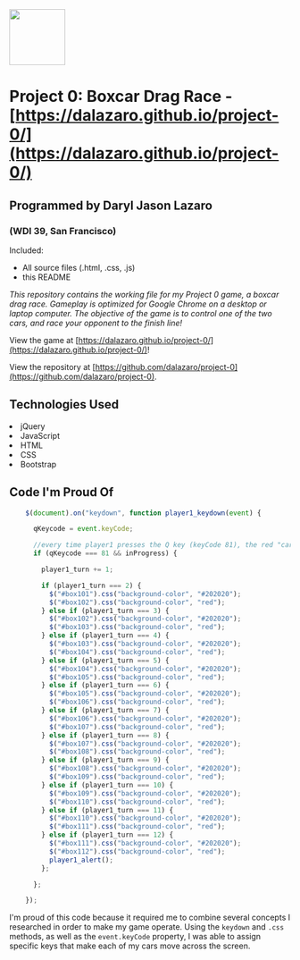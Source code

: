 <!-- A `readme.md` file** with a short description of the project, a list of which technologies you used for which parts of the app, an explanation of your approach (share some part of the code), and optionally a list of unsolved problems,  screenshots, etc.  See the [example readme](https://github.com/sf-wdi-labs/readme-example). -->

<img src="https://cloud.githubusercontent.com/assets/7833470/10423298/ea833a68-7079-11e5-84f8-0a925ab96893.png" width="100">

# Project 0: Boxcar Drag Race - [https://dalazaro.github.io/project-0/](https://dalazaro.github.io/project-0/)

## Programmed by Daryl Jason Lazaro
### (WDI 39, San Francisco)

Included:
+ All source files (.html, .css, .js)
+ this README

*This repository contains the working file for my Project 0 game, a boxcar drag race. Gameplay is optimized for Google Chrome on a desktop or laptop computer. The objective of the game is to control one of the two cars, and race your opponent to the finish line!*

View the game at [https://dalazaro.github.io/project-0/](https://dalazaro.github.io/project-0/)!

View the repository at [https://github.com/dalazaro/project-0](https://github.com/dalazaro/project-0).

## Technologies Used

<li> jQuery </li>
<li> JavaScript </li>
<li> HTML </li>
<li> CSS </li>
<li> Bootstrap </li>

## Code I'm Proud Of

```javascript
    $(document).on("keydown", function player1_keydown(event) {

      qKeycode = event.keyCode;

      //every time player1 presses the Q key (keyCode 81), the red "car" moves 1 column to the right
      if (qKeycode === 81 && inProgress) {

        player1_turn += 1;

        if (player1_turn === 2) {
          $("#box101").css("background-color", "#202020");
          $("#box102").css("background-color", "red");
        } else if (player1_turn === 3) {
          $("#box102").css("background-color", "#202020");
          $("#box103").css("background-color", "red");
        } else if (player1_turn === 4) {
          $("#box103").css("background-color", "#202020");
          $("#box104").css("background-color", "red");
        } else if (player1_turn === 5) {
          $("#box104").css("background-color", "#202020");
          $("#box105").css("background-color", "red");
        } else if (player1_turn === 6) {
          $("#box105").css("background-color", "#202020");
          $("#box106").css("background-color", "red");
        } else if (player1_turn === 7) {
          $("#box106").css("background-color", "#202020");
          $("#box107").css("background-color", "red");
        } else if (player1_turn === 8) {
          $("#box107").css("background-color", "#202020");
          $("#box108").css("background-color", "red");
        } else if (player1_turn === 9) {
          $("#box108").css("background-color", "#202020");
          $("#box109").css("background-color", "red");
        } else if (player1_turn === 10) {
          $("#box109").css("background-color", "#202020");
          $("#box110").css("background-color", "red");
        } else if (player1_turn === 11) {
          $("#box110").css("background-color", "#202020");
          $("#box111").css("background-color", "red");
        } else if (player1_turn === 12) {
          $("#box111").css("background-color", "#202020");
          $("#box112").css("background-color", "red");
          player1_alert();
        };

      };

    });
```

I'm proud of this code because it required me to combine several concepts I researched in order to make my game operate. Using the `keydown` and `.css` methods, as well as the `event.keyCode` property, I was able to assign specific keys that make each of my cars move across the screen.

<!-- ### Screen Shots -->

<!-- Take screen shots using `control` `command` `shift` `4`. The image will be on your clipboard and you can paste it where you like with `command` `v`. If you paste it anywhere within a github text editing window, it will give you a markdown version. -->


<!-- **Read this entire document before writing a line of code.**

### Overview

Let's start out with something fun - **a game!**

![](https://media.giphy.com/media/u0vk7qdooz5Cg/giphy.gif)

Everyone will get a chance to **be creative**, and work through some really **tough programming challenges** – since you've already gotten your feet wet with Tic Tac Toe and a Memory game, it's your turn to plan and implement a game from scratch.

**You will be working individually for this project**, but we'll be guiding you as you get started. Show us what you've got!


---

### Timeline

* **Assigned:** Monday, July 10th
* **Due:** Wednesday, July 12th at 9:00AM


---

### Essential Skills

By the time you submit this project, you should focus on leveling up in important skill areas:

* **Terminal**: Practice interacting with the computer and navigating the file-system from the Command Line.
* **Git**: Manage and interact with a git repository to store changes to code.
* **JavaScript and jQuery Fundamentals**: Work with objects and events, while strategically solving problems and resolving errors.
* **HTML and CSS**: Work on HTML structure, CSS styles, and perhaps even animating elements within a browser. Respond to actions your users take and the data they input into the browser.
* **Documentation**: Document your code and your GitHub repository so others understand what you've built.

---

### Technical Requirements

Your app must:

* **Render a game in the browser**
* **Include logic for winning** & **visually display which player won**
* **Include separate HTML, CSS, and JavaScript files**
* Use **native Javascript or jQuery** for **DOM manipulation**
* Be **deployed publicly online**, where the rest of the world can access it (using a github pages project page or bitballoon)
* Use **semantic markup** for HTML and CSS (adhere to best practices)
* Include **custom styling** to convey the state of the game visually (and differentiate your project from any CSS libraries used)
* Demonstrate attention to code quality with a **DRY (Don't Repeat Yourself)** codebase that is **"clean" (well-indented, appropriately commented, organized)** and **readable.** Actually ask somebody else in the class to read your code and see if they can understand it!

---

### Deliverables


* A **working game, built by you**, hosted somewhere on the internet.
* A **git repository hosted on Github**, with a link to your hosted game, and frequent commits dating back to the very beginning of the project
* **A `readme.md` file** with a short description of the project, a list of which technologies you used for which parts of the app, an explanation of your approach (share some part of the code), and optionally a list of unsolved problems,  screenshots, etc.  See the [example readme](https://github.com/sf-wdi-labs/readme-example).
* A **link to your hosted working game** in your game's Github repo.
* A **link to your hosted working game** in the "my work" section of your personal website.

---

### Getting Started

* **Break the project down into different components** Create user-stories, draw wireframes, and write pseudocode! Spend a significant amount of time on these planning steps so you can debug issues before you get to code.
* **Start simple** Build the simplest possible version of your game first, then add extra features or more complex rules.
* **Use your Development Tools** (debugging, global variables, console.log, etc) to solve problems.
* **Reference notes** in class & ask questions to the instructional team when you need to!
* **Commit often!** Commit *at least* every time to complete a user story. Then you don’t have to be afraid to break something, as you can always go back in time to older version.
* **Consult documentation resources** (MDN, jQuery, etc.) to better understand what you’ll be getting into.
* **Don’t be afraid to write code that you know you will have to remove later.** For example, you are encouraged to create temporary elements (buttons, links, etc) that trigger game events if real data is not available. For example, if you’re trying to figure out how to change some text when the game is over but you haven’t solved the win/lose game logic, you can create a button to simulate it until then.

---

### Game Types

#### Racing Game

**We suggest and expect that most of you will build a racing game**. Two or more players should be able to use the keyboard to move their "cars" across the browser window.

<img src="https://media.giphy.com/media/mHChlbqGMndYY/giphy.gif" width="60%">


#### Something Else

If you're comfortable with the technologies we're using and you have a fully-fledged plan, you can build a substantially different game. Definitely only build a game that you are familiar with. Make sure you get your plan approved by an instructor if you want to build a non-racing game.

<details><summary>Click this paragraph to see other potential game ideas.</summary>

##### Trivia
Test your wits & knowledge with whatever-the-heck you care about. The player can guess answers and have the computer validate them!

##### Typing Train
The player types letters that appear one-by-one on the screen. They score points for every correct letter and advance a train (or whatever) across the screen!

##### Blackjack
The player bets money (or points) on guessing which card the computer will deal next. The computer deals randomly.

##### Flash Cards

Create a deck of flash cards that have prompts on one side and answers on the other.  After seeing each answer, a player can choose to either keep the card in the deck for more practice or decide they remember it well and remove it from the deck. Once the player has remembered all cards in the deck, they get a win screen.

##### Battleship

The player can challenge the computer, each taking turns trying to sink the other's ships. The one who sinks the other's ships first wins! The game board should show the player's fleet with hit trackers. It should also show a map of where the player's guesses have hit and missed.


**Hints**
* Start with just one size of ship.  
* Start by building a one-dimensional battleship game.  
* Don't let the player decide where to place their ships, to start.

</details>

---

### Sample projects

* [Chiggen Chase](https://serabakpak.github.io/chiggen-chase/) - a racing game
* [Labyrinth game](https://14budig.github.io/labyrinth-game/) - find the yellow coin and get to the orange exit while avoiding the red Minotaur.
* [Bubble pop game](https://samdarbonne.github.io/sams-racing-game/) - pop the bubbles and try to beat the records.


### Extra Challenge Ideas

These are some ideas that could take your game "above and beyond." **Don't focus on them until you've hit the core requirements.**

* Add **movement through CSS** with hover effects, transitions, or keyframe animations.
* Integrate **Object Oriented Programming** design patterns.
* Keep track of **multiple game rounds** with a win counter.
* Allow **customized players** (name, symbol, color, avatar, etc.).
* Use [`localStorage](https://developer.mozilla.org/en-US/docs/Web/API/Window/localStorage) to **keep track of game state**, even if the user refreshes the page.
* Add **timers** like a countdown timer ("3, 2, 1, Go!"), track the winning time, or track the best time across multiple rounds.
* **Play against a bot**.
* Integrate with a **3rd party API**: flickr, youtube, spotify, giphy, etc.

---

### Resources

* [How to deploy on github pages!](https://help.github.com/articles/configuring-a-publishing-source-for-github-pages/)
* **[MDN Javascript Docs](https://developer.mozilla.org/en-US/docs/Web/JavaScript)** _(the best reference for all things Javascript, CSS, and HTML)_
* **[jQuery Docs](http://api.jquery.com)** _(if you're using jQuery)_
* **[GitHub Pages](https://pages.github.com/)** project site or **[Bit Balloon](https://www.bitballoon.com/docs)** _(hosting the game)_

---

### Project Feedback

* __Project Workflow__: Did you complete the user stories, wireframes, task tracking, and frequent commit schedule as specified above? Did you use source control as expected for the phase of the program you’re in (detailed above)?

* __Technical Requirements__: Did you deliver a project that met all the technical requirements? Given what the class has covered so far, did you build something that was reasonably complex?

* __Creativity__: Did you add a personal spin or creative element into your project submission? Did you deliver something of value to the end user (not just a login button and an index page)?

* __Code Quality__: Did you follow code style guidance and best practices covered in class, such as spacing, modularity, and semantic naming? Did you comment your code as your instructors have in class?

* __Deployment__: Did you deploy your application to a public url using GitHub Pages?

* __Total__: Your instructors score each category above on the following scale:

    Score | Expectations
    ----- | ------------
    **0** | _Incomplete (not attempted)._
    **1** | _Does not meet expectations. Work on this._
    **2** | _Meets expectations, good job!_
    **3** | _Exceeds expectations, wow!_

 You will receive a total score that is a composite of these scores. This will serve as a helpful overall gauge of whether you met the project goals, but __the more important scores are the individual ones for each category__ above, which can help you identify where to focus your efforts for the next project! -->
